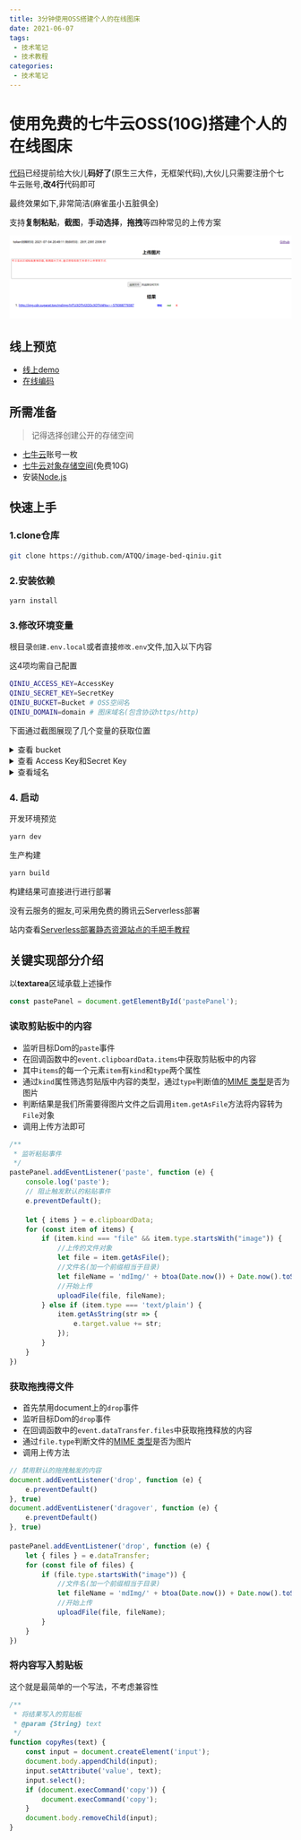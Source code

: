 ```yaml
---
title: 3分钟使用OSS搭建个人的在线图床
date: 2021-06-07
tags:
 - 技术笔记
 - 技术教程
categories:
 - 技术笔记
---
```

# 使用免费的七牛云OSS(10G)搭建个人的在线图床
[代码](https://github.com/ATQQ/image-bed-qiniu)已经提前给大伙儿**码好了**(原生三大件，无框架代码),大伙儿只需要注册个七牛云账号,**改4行**代码即可

最终效果如下,非常简洁(麻雀虽小五脏俱全)

支持**复制粘贴**，**截图**，**手动选择**，**拖拽**等四种常见的上传方案

![图片](./qiniu-imgbed/2fbcf37d23694a0a9a3b4a515a61a921~tplv-k3u1fbpfcp-zoom-1.image.png)
## 线上预览
* [线上demo](https://imgbed.sugarat.top/)
* [在线编码](https://stackblitz.com/edit/github-2scsen?file=README.md)

## 所需准备
>记得选择创建公开的存储空间

* [七牛云](https://portal.qiniu.com/)账号一枚
* [七牛云对象存储空间](https://portal.qiniu.com/bucket/create)(免费10G)
* 安装[Node.js](http://nodejs.cn/)

## 快速上手

### 1.clone仓库
```sh
git clone https://github.com/ATQQ/image-bed-qiniu.git
```
### 2.安装依赖
```sh
yarn install
```

### 3.修改环境变量
根目录`创建.env.local`或者直接`修改.env`文件,加入以下内容

这4项均需自己配置
```sh
QINIU_ACCESS_KEY=AccessKey
QINIU_SECRET_KEY=SecretKey
QINIU_BUCKET=Bucket # OSS空间名
QINIU_DOMAIN=domain # 图床域名(包含协议https/http)
```
下面通过截图展现了几个变量的获取位置

<details>
<summary>查看 bucket</summary>

![](./qiniu-imgbed/0b906243abb94329a8efdfaba5e66a58~tplv-k3u1fbpfcp-zoom-1.image.png)

</details>

<details>
<summary>查看 Access Key和Secret Key</summary>

![](./qiniu-imgbed/c60966aa203a41f49ba0cffdaad80141~tplv-k3u1fbpfcp-zoom-1.image.png)

![](./qiniu-imgbed/36299d27ec07496ebeb58021fc49ade7~tplv-k3u1fbpfcp-zoom-1.image.png)

</details>

<details>
<summary>查看域名</summary>

![图片](./qiniu-imgbed/e678a09cee3c4ec4b087bba565d8bb8a~tplv-k3u1fbpfcp-zoom-1.image.png)

</details>

### 4. 启动
开发环境预览
```sh
yarn dev
```

生产构建
```sh
yarn build
```
构建结果可直接进行进行部署

没有云服务的掘友,可采用免费的腾讯云Serverless部署

站内查看[Serverless部署静态资源站点的手把手教程](https://juejin.cn/post/6964015528662794254)

## 关键实现部分介绍
以**textarea**区域承载上述操作

```js
const pastePanel = document.getElementById('pastePanel');
```
### 读取剪贴板中的内容
* 监听目标Dom的`paste`事件
* 在回调函数中的`event.clipboardData.items`中获取剪贴板中的内容
* 其中`items`的每一个元素`item`有`kind`和`type`两个属性
* 通过`kind`属性筛选剪贴版中内容的类型，通过`type`判断值的[MIME 类型](https://developer.mozilla.org/zh-CN/docs/Web/HTTP/Basics_of_HTTP/MIME_types)是否为图片
* 判断结果是我们所需要得图片文件之后调用`item.getAsFile`方法将内容转为`File`对象
* 调用上传方法即可
```js
/**
 * 监听粘贴事件
 */
pastePanel.addEventListener('paste', function (e) {
    console.log('paste');
    // 阻止触发默认的粘贴事件
    e.preventDefault();

    let { items } = e.clipboardData;
    for (const item of items) {
        if (item.kind === "file" && item.type.startsWith("image")) {
            //上传的文件对象
            let file = item.getAsFile();
            //文件名(加一个前缀相当于目录)
            let fileName = 'mdImg/' + btoa(Date.now()) + Date.now().toString().substring(1);
            //开始上传
            uploadFile(file, fileName);
        } else if (item.type === 'text/plain') {
            item.getAsString(str => {
                e.target.value += str;
            });
        }
    }
})
```

### 获取拖拽得文件
* 首先禁用document上的`drop`事件
* 监听目标Dom的`drop`事件
* 在回调函数中的`event.dataTransfer.files`中获取拖拽释放的内容
* 通过`file.type`判断文件的[MIME 类型](https://developer.mozilla.org/zh-CN/docs/Web/HTTP/Basics_of_HTTP/MIME_types)是否为图片
* 调用上传方法
```js
// 禁用默认的拖拽触发的内容
document.addEventListener('drop', function (e) {
    e.preventDefault()
}, true)
document.addEventListener('dragover', function (e) {
    e.preventDefault()
}, true)

pastePanel.addEventListener('drop', function (e) {
    let { files } = e.dataTransfer;
    for (const file of files) {
        if (file.type.startsWith("image")) {
            //文件名(加一个前缀相当于目录)
            let fileName = 'mdImg/' + btoa(Date.now()) + Date.now().toString().substring(1);
            //开始上传
            uploadFile(file, fileName);
        }
    }
})
```
### 将内容写入剪贴板
这个就是最简单的一个写法，不考虑兼容性
```js
/**
 * 将结果写入的剪贴板
 * @param {String} text
 */
function copyRes(text) {
    const input = document.createElement('input');
    document.body.appendChild(input);
    input.setAttribute('value', text);
    input.select();
    if (document.execCommand('copy')) {
        document.execCommand('copy');
    }
    document.body.removeChild(input);
}
```




